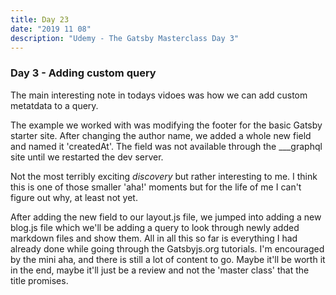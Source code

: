 ```yaml
---
title: Day 23
date: "2019 11 08"
description: "Udemy - The Gatsby Masterclass Day 3"
---
```


### Day 3 - Adding custom query

The main interesting note in todays vidoes was how we can add custom metatdata to a query. 

The example we worked with was modifying the footer for the basic Gatsby starter site. After changing the author name, we  added a whole new field and named it 'createdAt'. The field was not available through the ___graphql site until we restarted the dev server.

Not the most terribly exciting _discovery_ but rather interesting to me. I think this is one of those smaller 'aha!' moments but for the life of me I can't figure out why, at least not yet.

After adding the new field to our layout.js file, we jumped into adding a new blog.js file which we'll be adding a query to look through newly added markdown files and show them. All in all this so far is everything I had already done while going through the Gatsbyjs.org tutorials. I'm encouraged by the mini aha, and there is still a lot of content to go. Maybe it'll be worth it in the end, maybe it'll just be a review and not the 'master class' that the title promises.